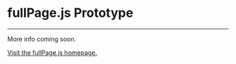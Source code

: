 # fullPage.js Prototype

---

More info coming soon.

[Visit the fullPage.js homepage.](https://alvarotrigo.com/fullPage/)
